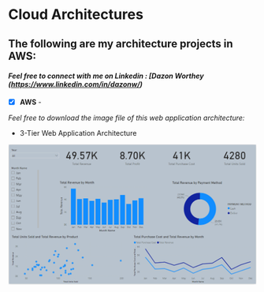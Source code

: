 # Cloud Architectures
## The following are my architecture projects in AWS: <br />
#### *Feel free to connect with me on Linkedin : [Dazon Worthey (https://www.linkedin.com/in/dazonw/)* <br />

- [x] **AWS** - 

*Feel free to download the image file of this web application architecture:*

- 3-Tier Web Application Architecture <br />

![Dashboard](https://github.com/Dazon-Worthey/DataVisualizationPortfolioProjects/blob/main/PowerBI/Portfolio%20Dashboard%20V2.PNG)
